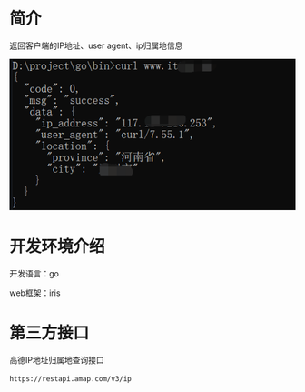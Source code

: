 # 简介
返回客户端的IP地址、user agent、ip归属地信息

![image-20210526122557944](image-20210526122557944.png)

# 开发环境介绍

开发语言：go

web框架：iris

# 第三方接口

高德IP地址归属地查询接口

`https://restapi.amap.com/v3/ip`

